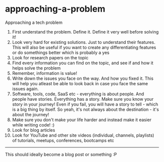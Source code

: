 # approaching-a-problem

Approaching a tech problem
1. First understand the problem. Define it. Define it very well before solving
it!
2. Look very hard for existing solutions. Just to understand their features.
This will also be useful if you want to create any differentiating features
or do somethings better which is probably a yes
3. Look for research papers on the topic
4. Find every information you can find on the topic, and see if and how it helps
solve the problem
5. Remember, information is value!
6. Write down the issues you face on the way. And how you fixed it.
This will help you atleast be able to look back in case you face the same issues
again. 
7. Software, tools, code, SaaS etc - everything is about people. And people have
stories. Everything has a story. Make sure you know your story in your journey!
Even if you fail, you will have a story to tell - which is a big thing by
itself. So yeah, it's not always about the destination - it's about the
journey! 
8. Make sure you don't make your life harder and instead make it easier
while writing code! :)
9. Look for blog articles
10. Look for YouTube and other site videos (individual, channels, playlists) of tutorials, meetups, conferences, bootcamps etc

---

This should ideally become a blog post or something :P
